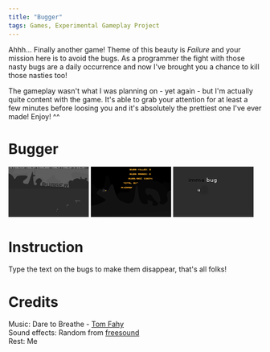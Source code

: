 ```yaml
---
title: "Bugger"
tags: Games, Experimental Gameplay Project
---
```


Ahhh... Finally another game! Theme of this beauty is *Failure* and your mission here is to avoid the bugs. As a programmer the fight with those nasty bugs are a daily occurrence and now I've brought you a chance to kill those nasties too!

The gameplay wasn't what I was planning on - yet again - but I'm actually quite content with the game. It's able to grab your attention for at least a few minutes before loosing you and it's absolutely the prettiest one I've ever made! Enjoy! ^^

# Bugger

![](/images/games/thumbs/bugger1.png)
![](/images/games/thumbs/bugger2.png)
![](/images/games/thumbs/bugger3.png)

# Instruction

Type the text on the bugs to make them disappear, that's all folks!

# Credits

Music: Dare to Breathe - [Tom Fahy](http://tomfahy.org/)   
Sound effects: Random from [freesound](http://www.freesound.org/)   
Rest: Me
